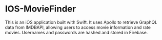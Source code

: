 # IOS-MovieFinder

This is an iOS application built with Swift. It uses Apollo to retrieve GraphQL data from IMDBAPI, allowing users to access movie information and rate movies. Usernames and passwords are hashed and stored in Firebase.
